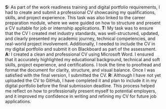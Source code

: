 **S:** As part of the work readiness training and digital portfolio requirements, I had to create and submit a professional CV showcasing my qualifications, skills, and project experience. This task was also linked to the career preparation module, where we were guided on how to structure and present a CV suitable for job or internship applications.
**T:** My task was to ensure that the CV I created met industry standards, was well-structured, updated, and clearly presented my academic journey, technical competencies, and real-world project involvement. Additionally, I needed to include the CV in my digital portfolio and submit it on Blackboard as part of the assessment.
**A:** I created a clean and professional CV using Microsoft Word. I ensured that it accurately highlighted my educational background, technical and soft skills, project experience, and certifications. I took the time to proofread and format the document for clarity, structure, and visual balance. Once I was satisfied with the final version, I submitted the CV. 
**R:** Although I have not yet uploaded the CV to GitHub, I have completed it and plan to include it in my digital portfolio before the final submission deadline. This process helped me reflect on how to professionally present myself to potential employers, and it improved my confidence in writing and refining my CV for future job applications.